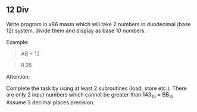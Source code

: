 ## 12 Div

Write program in x86 masm which will take 2 numbers in duodecimal (base 12) system, divide them and display as base 10 numbers.

Example:

> AB + 12

> 9.35

Attention:

Complete the task by using at least 2 subroutines (load, store etc.). There are only 2 input numbers which cannot be greater than 143<sub>10</sub> = BB<sub>12</sub>
Assume 3 decimal places precision.